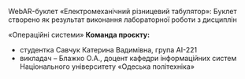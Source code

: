 WebAR-буклет «Електромеханічний різницевий табулятор»: 
Буклет створено як результат виконання лабораторної роботи з дисциплін

«Операційні системи»
**Команда проєкту:**
+ студентка Савчук Катерина Вадимівна, група AI-221
+ викладач – Блажко О.А., доцент кафедри інформаційних систем Національного
університету «Одеська політехніка»
